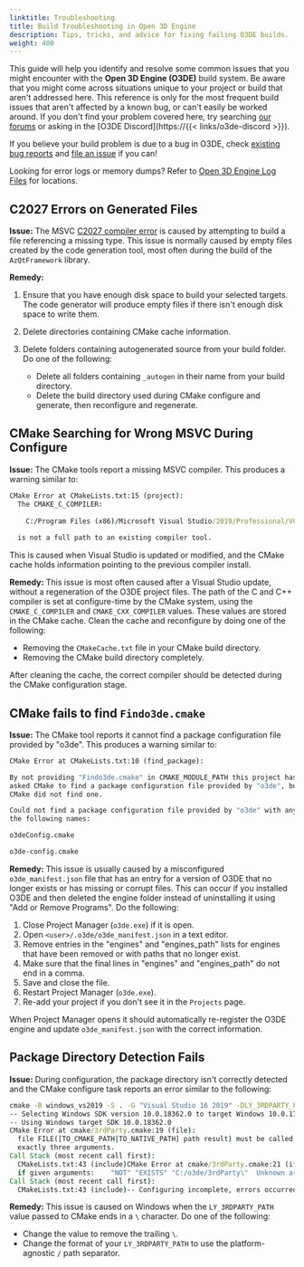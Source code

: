 ```yaml
---
linktitle: Troubleshooting
title: Build Troubleshooting in Open 3D Engine
description: Tips, tricks, and advice for fixing failing O3DE builds.
weight: 400
---
```


This guide will help you identify and resolve some common issues that you might encounter with the **Open 3D Engine (O3DE)** build system.
Be aware that you might come across situations unique to your project or build that aren't addressed here. This reference is only for the most frequent build issues that aren't affected by a known bug, or can't easily be worked around. If you don't find your problem covered here, try searching [our forums](https://github.com/o3de/o3de/discussions) or asking in the [O3DE Discord](https://{{< links/o3de-discord >}}).

If you believe your build problem is due to a bug in O3DE, check [existing bug reports](https://github.com/o3de/o3de/issues) and [file an issue](https://github.com/o3de/o3de/issues/new/choose) if you can!

Looking for error logs or memory dumps? Refer to [Open 3D Engine Log Files](/docs/user-guide/appendix/log-files) for locations.

## C2027 Errors on Generated Files

**Issue:** The MSVC [C2027 compiler error](https://docs.microsoft.com/cpp/error-messages/compiler-errors-1/compiler-error-c2027) is caused by attempting to build a file referencing a missing type. This issue is normally caused by empty files created by the code generation tool, most often during the build of the
`AzQtFramework` library.

**Remedy:**

1. Ensure that you have enough disk space to build your selected targets. The code generator will produce empty files if there isn't enough disk space to write them.
1. Delete directories containing CMake cache information.
1. Delete folders containing autogenerated source from your build folder. Do one of the following:

   * Delete all folders containing `_autogen` in their name from your build directory.
   * Delete the build directory used during CMake configure and generate, then reconfigure and regenerate.

## CMake Searching for Wrong MSVC During Configure

**Issue:** The CMake tools report a missing MSVC compiler. This produces a warning similar to:

```cmd
CMake Error at CMakeLists.txt:15 (project):
  The CMAKE_C_COMPILER:
 
    C:/Program Files (x86)/Microsoft Visual Studio/2019/Professional/VC/Tools/MSVC/14.24.28314/bin/Hostx64/x64/cl.exe
 
  is not a full path to an existing compiler tool.
```

This is caused when Visual Studio is updated or modified, and the CMake cache holds information pointing to the previous compiler install. 

**Remedy:** This issue is most often caused after a Visual Studio update, without a regeneration of the O3DE project files.
The path of the C and C++ compiler is set at configure-time by the CMake system, using the `CMAKE_C_COMPILER` and `CMAKE_CXX_COMPILER` values.
These values are stored in the CMake cache. Clean the cache and reconfigure by doing one of the following:

* Removing the `CMakeCache.txt` file in your CMake build directory.
* Removing the CMake build directory completely.

After cleaning the cache, the correct compiler should be detected during the CMake configuration stage.

## CMake fails to find `Findo3de.cmake` 

**Issue:** The CMake tool reports it cannot find a package configuration file provided by "o3de". This produces a warning similar to:

```cmd
CMake Error at CMakeLists.txt:10 (find_package): 

By not providing "Findo3de.cmake" in CMAKE_MODULE_PATH this project has 
asked CMake to find a package configuration file provided by "o3de", but 
CMake did not find one. 

Could not find a package configuration file provided by "o3de" with any of 
the following names: 

o3deConfig.cmake 

o3de-config.cmake

```

**Remedy:** This issue is usually caused by a misconfigured `o3de_manifest.json` file that has an entry for a version of O3DE that no longer exists or has missing or corrupt files.  This can occur if you installed O3DE and then deleted the engine folder instead of uninstalling it using "Add or Remove Programs".  Do the following:
1. Close Project Manager (`o3de.exe`) if it is open.
1. Open `<user>/.o3de/o3de_manifest.json` in a text editor.
1. Remove entries in the "engines" and "engines_path" lists for engines that have been removed or with paths that no longer exist.
1. Make sure that the final lines in "engines" and "engines_path" do not end in a comma.
1. Save and close the file.
1. Restart Project Manager (`o3de.exe`).
1. Re-add your project if you don't see it in the `Projects` page.

When Project Manager opens it should automatically re-register the O3DE engine and update `o3de_manifest.json` with the correct information. 


## Package Directory Detection Fails

**Issue:** During configuration, the package directory isn't correctly detected and the CMake configure task reports
an error similar to the following:

```cmd
cmake -B windows_vs2019 -S . -G "Visual Studio 16 2019" -DLY_3RDPARTY_PATH="C:\o3de\3rdParty\" -DLY_PROJECTS="%O3DE_PROJECTS%"
-- Selecting Windows SDK version 10.0.18362.0 to target Windows 10.0.17763.
-- Using Windows target SDK 10.0.18362.0
CMake Error at cmake/3rdParty.cmake:19 (file):
  file FILE([TO_CMAKE_PATH|TO_NATIVE_PATH] path result) must be called with
  exactly three arguments.
Call Stack (most recent call first):
  CMakeLists.txt:43 (include)CMake Error at cmake/3rdParty.cmake:21 (if):
  if given arguments:    "NOT" "EXISTS" "C:/o3de/3rdParty\"  Unknown arguments specified
Call Stack (most recent call first):
  CMakeLists.txt:43 (include)-- Configuring incomplete, errors occurred!
```

**Remedy:** This issue is caused on Windows when the `LY_3RDPARTY_PATH` value passed to CMake ends in a `\` character. Do one of the following:

* Change the value to remove the trailing `\`.
* Change the format of your `LY_3RDPARTY_PATH` to use the platform-agnostic `/` path separator.
